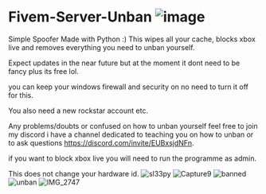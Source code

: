 # Fivem-Server-Unban                                              ![image](https://user-images.githubusercontent.com/116701630/198017571-2b5e803e-a037-4547-8796-50d45ec2a835.png)

Simple Spoofer Made with Python :) This wipes all your cache, blocks xbox live and removes everything you need to unban yourself.

Expect updates in the near future but at the moment it dont need to be fancy plus its free lol.

you can keep your windows firewall and security on no need to turn it off for this.

You also need a new rockstar account etc.

Any problems/doubts or confused on how to unban yourself feel free to join my discord i have a channel dedicated to teaching you on how to unban or to ask questions https://discord.com/invite/EUBxsjdNFn.

if you want to block xbox live you will need to run the programme as admin.

This does not change your hardware id.
![sl33py](https://user-images.githubusercontent.com/116701630/202930335-c1f138cc-eb1d-483d-8612-bb8e85a7294e.PNG)
![Capture9](https://user-images.githubusercontent.com/116701630/198208733-cf4b3441-54ad-4dd3-a273-daf39ddb71bc.PNG)
![banned](https://user-images.githubusercontent.com/116701630/200037598-31d1cacb-8bfd-4a18-9ef3-18b48be5f608.PNG)
![unban](https://user-images.githubusercontent.com/116701630/200037619-91b09f36-0252-47fb-96ac-0e1774027376.PNG)
![IMG_2747](https://user-images.githubusercontent.com/116701630/198274073-41a74509-0919-4e30-a907-12bcd23a3d32.png)
